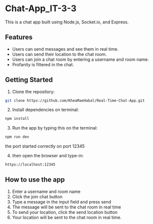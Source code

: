 # Chat-App_IT-3-3

This is a chat app built using Node.js, Socket.io, and Express.

## Features

* Users can send messages and see them in real time.
* Users can send their location to the chat room.
* Users can join a chat room by entering a username and room name.
* Profanity is filtered in the chat.

## Getting Started

1. Clone the repository:
```bash 
git clone https://github.com/KheaMaeHabal/Real-Time-Chat-App.git
```
2. Install dependencies on terminal:
```bash 
npm install 
```
3. Run the app by typing this on the terminal:
```bash 
npm run dev
```
the port started correctly on port 12345

4. then open the browser and type-in:
```bash 
https://localhost:12345
```

## How to use the app

1. Enter a username and room name
2. Click the join chat button
3. Type a message in the input field and press send
4. The message will be sent to the chat room in real time
5. To send your location, click the send location button
6. Your location will be sent to the chat room in real time.
